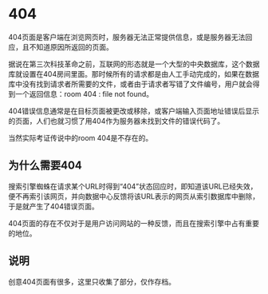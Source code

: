 # 404

404页面是客户端在浏览网页时，服务器无法正常提供信息，或是服务器无法回应，且不知道原因所返回的页面。

据说在第三次科技革命之前，互联网的形态就是一个大型的中央数据库，这个数据库就设置在404房间里面。那时候所有的请求都是由人工手动完成的，如果在数据库中没有找到请求者所需要的文件，或者由于请求者写错了文件编号，用户就会得到一个返回信息：room 404 : file not found。

404错误信息通常是在目标页面被更改或移除，或客户端输入页面地址错误后显示的页面，人们也就习惯了用404作为服务器未找到文件的错误代码了。

当然实际考证传说中的room 404是不存在的。

## 为什么需要404

搜索引擎蜘蛛在请求某个URL时得到“404”状态回应时，即知道该URL已经失效，便不再索引该网页，并向数据中心反馈将该URL表示的网页从索引数据库中删除，于是就产生了404错误页面。

404页面的存在不仅对于是用户访问网站的一种反馈，而且在搜索引擎中占有重要的地位。

## 说明

创意404页面有很多，这里只收集了部分，仅作存档。
